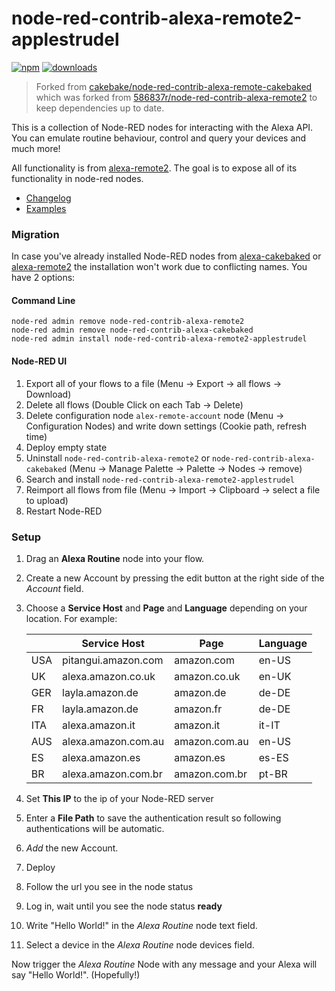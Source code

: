 # node-red-contrib-alexa-remote2-applestrudel

[![npm](https://img.shields.io/npm/v/node-red-contrib-alexa-remote2-applestrudel.svg)](https://www.npmjs.com/package/node-red-contrib-alexa-remote2-applestrudel) [![downloads](https://img.shields.io/npm/dt/node-red-contrib-alexa-remote2-applestrudel.svg)](https://www.npmjs.com/package/node-red-contrib-alexa-remote2-applestrudel)


> Forked from [cakebake/node-red-contrib-alexa-remote-cakebaked](https://github.com/cakebake/node-red-contrib-alexa-remote-cakebaked) which was forked from [586837r/node-red-contrib-alexa-remote2](https://github.com/586837r/node-red-contrib-alexa-remote2) to keep dependencies up to date.

This is a collection of Node-RED nodes for interacting with the Alexa API.
You can emulate routine behaviour, control and query your devices and much more!

All functionality is from [alexa-remote2](https://www.npmjs.com/package/alexa-remote2).
The goal is to expose all of its functionality in node-red nodes.

- [Changelog](CHANGELOG.md)
- [Examples](examples.md)

### **Migration**
In case you've already installed Node-RED nodes from [alexa-cakebaked](https://www.npmjs.com/package/node-red-contrib-alexa-cakebaked) or [alexa-remote2](https://www.npmjs.com/package/node-red-contrib-alexa-remote2) the installation won't work due to conflicting names. You have 2 options:

#### **Command Line**
```
node-red admin remove node-red-contrib-alexa-remote2
node-red admin remove node-red-contrib-alexa-cakebaked
node-red admin install node-red-contrib-alexa-remote2-applestrudel
````

#### **Node-RED UI**
1. Export all of your flows to a file (Menu -> Export -> all flows -> Download) 
2. Delete all flows (Double Click on each Tab -> Delete)
3. Delete configuration node `alex-remote-account` node (Menu -> Configuration Nodes) and write down settings (Cookie path, refresh time)
4. Deploy empty state
5. Uninstall `node-red-contrib-alexa-remote2` or `node-red-contrib-alexa-cakebaked` (Menu -> Manage Palette -> Palette -> Nodes -> remove)
6. Search and install `node-red-contrib-alexa-remote2-applestrudel`
7. Reimport all flows from file (Menu -> Import -> Clipboard -> select a file to upload)
8. Restart Node-RED

### **Setup**

1. Drag an **Alexa Routine** node into your flow.
2. Create a new Account by pressing the edit button at the right side of the *Account* field.
3. Choose a **Service Host** and **Page** and **Language** depending on your location. For example:

   |     | Service Host        | Page          | Language |
   |-----|---------------------|---------------|----------|
   | USA | pitangui.amazon.com | amazon.com    | en-US    |
   | UK  | alexa.amazon.co.uk  | amazon.co.uk  | en-UK    |
   | GER | layla.amazon.de     | amazon.de     | de-DE    |
   | FR  | layla.amazon.de     | amazon.fr     | de-DE    |
   | ITA | alexa.amazon.it     | amazon.it     | it-IT    |
   | AUS | alexa.amazon.com.au | amazon.com.au | en-US    |
   | ES  | alexa.amazon.es     | amazon.es     | es-ES    |
   | BR  | alexa.amazon.com.br | amazon.com.br | pt-BR    |
   
4. Set **This IP** to the ip of your Node-RED server
5. Enter a **File Path** to save the authentication result so following authentications will be
automatic.
6. *Add* the new Account.
7. Deploy
8. Follow the url you see in the node status
9. Log in, wait until you see the node status **ready**
10. Write "Hello World!" in the *Alexa Routine* node text field.
11. Select a device in the *Alexa Routine* node devices field.

Now trigger the *Alexa Routine* Node with any message and your Alexa will say "Hello World!". (Hopefully!)

